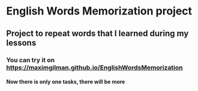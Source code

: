 # English Words Memorization project

## Project to repeat words that I learned during my lessons

### You can try it on https://maximgilman.github.io/EnglishWordsMemorization


#### Now there is only one tasks, there will be more